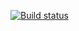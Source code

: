 [![Build status](https://ci.appveyor.com/api/projects/status/2fl5nusni9q2sww4/branch/main?svg=true)](https://ci.appveyor.com/project/valeradank/patterns-p9sda/branch/main)
